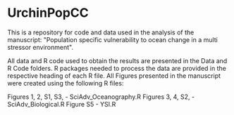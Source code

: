 # UrchinPopCC

This is a repository for code and data used in the analysis of the manuscript: "Population specific vulnerability to ocean change in a multi stressor environment".

All data and R code used to obtain the results are presented in the Data and R Code folders. R packages needed to process the data are provided in the respective heading of each R file. All Figures presented in the manuscript were created using the following R files:

Figures 1, 2, S1, S3, - SciAdv_Oceanography.R
Figures 3, 4, S2, - SciAdv_Biological.R 
Figure S5 - YSI.R
